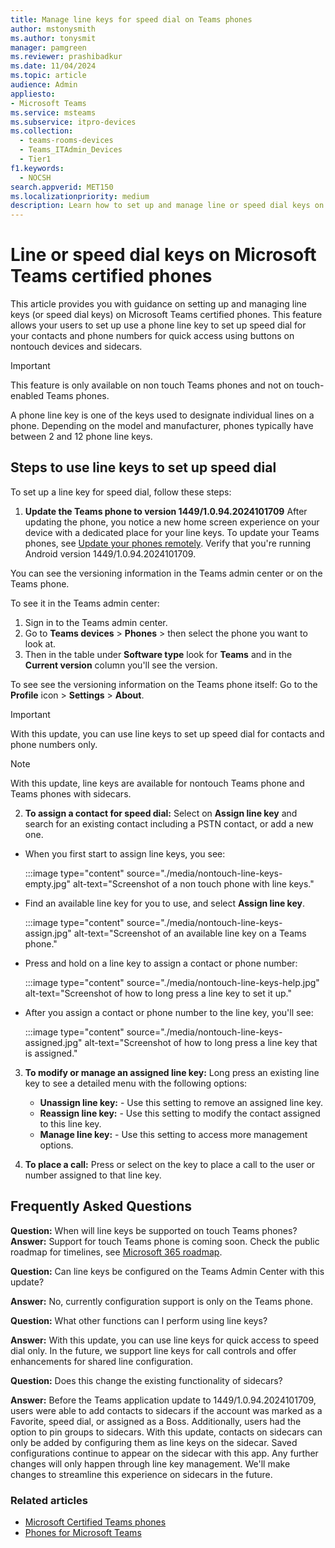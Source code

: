 ```yaml
---
title: Manage line keys for speed dial on Teams phones
author: mstonysmith
ms.author: tonysmit
manager: pamgreen
ms.reviewer: prashibadkur
ms.date: 11/04/2024
ms.topic: article
audience: Admin
appliesto:
- Microsoft Teams
ms.service: msteams
ms.subservice: itpro-devices
ms.collection:
  - teams-rooms-devices
  - Teams_ITAdmin_Devices
  - Tier1
f1.keywords:
  - NOCSH
search.appverid: MET150
ms.localizationpriority: medium
description: Learn how to set up and manage line or speed dial keys on Microsoft Teams certified phones for quick access to custom contacts and speed dial.
---
```


# Line or speed dial keys on Microsoft Teams certified phones

This article provides you with guidance on setting up and managing line keys (or speed dial keys) on Microsoft Teams certified phones. This feature allows your users to set up use a phone line key to set up speed dial for your contacts and phone numbers for quick access using buttons on nontouch devices and sidecars.

> [!IMPORTANT]
> This feature is only available on non touch Teams phones and not on touch-enabled Teams phones.

A phone line key is one of the keys used to designate individual lines on a phone. Depending on the model and manufacturer, phones typically have between 2 and 12 phone line keys.

## Steps to use line keys to set up speed dial

To set up a line key for speed dial, follow these steps:

1. **Update the Teams phone to version 1449/1.0.94.2024101709** After updating the phone, you notice a new home screen experience on your device with a dedicated place for your line keys. To update your Teams phones, see [Update your phones remotely](remote-update-teams-phones.md).  Verify that you're running Android version 1449/1.0.94.2024101709.

You can see the versioning information in the Teams admin center or on the Teams phone.

To see it in the Teams admin center:

  1. Sign in to the Teams admin center.
  2. Go to **Teams devices** > **Phones** > then select the phone you want to look at.
  3. Then in the table under **Software type** look for **Teams** and in the **Current version** column you'll see the version.

To see see the versioning information on the Teams phone itself: Go to the **Profile** icon > **Settings** > **About**.

> [!IMPORTANT]
> With this update, you can use line keys to set up speed dial for contacts and phone numbers only.

> [!NOTE]
> With this update, line keys are available for nontouch Teams phone and Teams phones with sidecars.

2. **To assign a contact for speed dial:** Select on **Assign line key** and search for an existing contact including a PSTN contact, or add a new one.

- When you first start to assign line keys, you see:

  :::image type="content" source="./media/nontouch-line-keys-empty.jpg" alt-text="Screenshot of a non touch phone with line keys."

- Find an available line key for you to use, and select **Assign line key**.
  
  :::image type="content" source="./media/nontouch-line-keys-assign.jpg" alt-text="Screenshot of an available line key on a Teams phone."
  
- Press and hold on a line key to assign a contact or phone number:

  :::image type="content" source="./media/nontouch-line-keys-help.jpg" alt-text="Screenshot of how to long press a line key to set it up."

- After you assign a contact or phone number to the line key, you'll see:
  
  :::image type="content" source="./media/nontouch-line-keys-assigned.jpg" alt-text="Screenshot of how to long press a line key that is assigned."

3. **To modify or manage an assigned line key:** Long press an existing line key to see a detailed menu with the following options:
    - **Unassign line key:** - Use this setting to remove an assigned line key.
    - **Reassign line key:** - Use this setting to modify the contact assigned to this line key.
    - **Manage line key:** - Use this setting to access more management options.

4. **To place a call:** Press or select on the key to place a call to the user or number assigned to that line key.

## Frequently Asked Questions

**Question:**   When will line keys be supported on touch Teams phones?  
**Answer:**  Support for touch Teams phone is coming soon. Check the public roadmap for timelines, see [Microsoft 365 roadmap](https://www.microsoft.com/microsoft-365/roadmap?filters=In%20development%2CLaunched%2CRolling%20out%2CMicrosoft%20Teams).

**Question:**  Can line keys be configured on the Teams Admin Center with this update?  

**Answer:**  No, currently configuration support is only on the Teams phone.

**Question:**  What other functions can I perform using line keys?  

**Answer:**  With this update, you can use line keys for quick access to speed dial only. In the future, we support line keys for call controls and offer enhancements for shared line configuration.

**Question:**  Does this change the existing functionality of sidecars?  

**Answer:**  Before the Teams application update to 1449/1.0.94.2024101709, users were able to add contacts to sidecars if the account was marked as a Favorite, speed dial, or assigned as a Boss. Additionally, users had the option to pin groups to sidecars. With this update, contacts on sidecars can only be added by configuring them as line keys on the sidecar. Saved configurations continue to appear on the sidecar with this app. Any further changes will only happen through line key management. We'll make changes to streamline this experience on sidecars in the future.

### Related articles

- [Microsoft Certified Teams phones](../devices/teams-phones-certified-hardware.md)
- [Phones for Microsoft Teams](phones-for-teams.md)